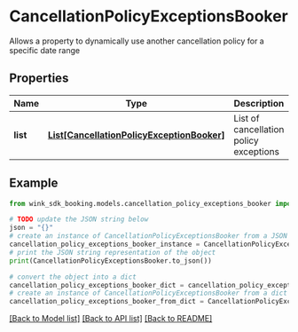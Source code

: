 # CancellationPolicyExceptionsBooker

Allows a property to dynamically use another cancellation policy for a specific date range

## Properties

Name | Type | Description | Notes
------------ | ------------- | ------------- | -------------
**list** | [**List[CancellationPolicyExceptionBooker]**](CancellationPolicyExceptionBooker.md) | List of cancellation policy exceptions | 

## Example

```python
from wink_sdk_booking.models.cancellation_policy_exceptions_booker import CancellationPolicyExceptionsBooker

# TODO update the JSON string below
json = "{}"
# create an instance of CancellationPolicyExceptionsBooker from a JSON string
cancellation_policy_exceptions_booker_instance = CancellationPolicyExceptionsBooker.from_json(json)
# print the JSON string representation of the object
print(CancellationPolicyExceptionsBooker.to_json())

# convert the object into a dict
cancellation_policy_exceptions_booker_dict = cancellation_policy_exceptions_booker_instance.to_dict()
# create an instance of CancellationPolicyExceptionsBooker from a dict
cancellation_policy_exceptions_booker_from_dict = CancellationPolicyExceptionsBooker.from_dict(cancellation_policy_exceptions_booker_dict)
```
[[Back to Model list]](../README.md#documentation-for-models) [[Back to API list]](../README.md#documentation-for-api-endpoints) [[Back to README]](../README.md)


